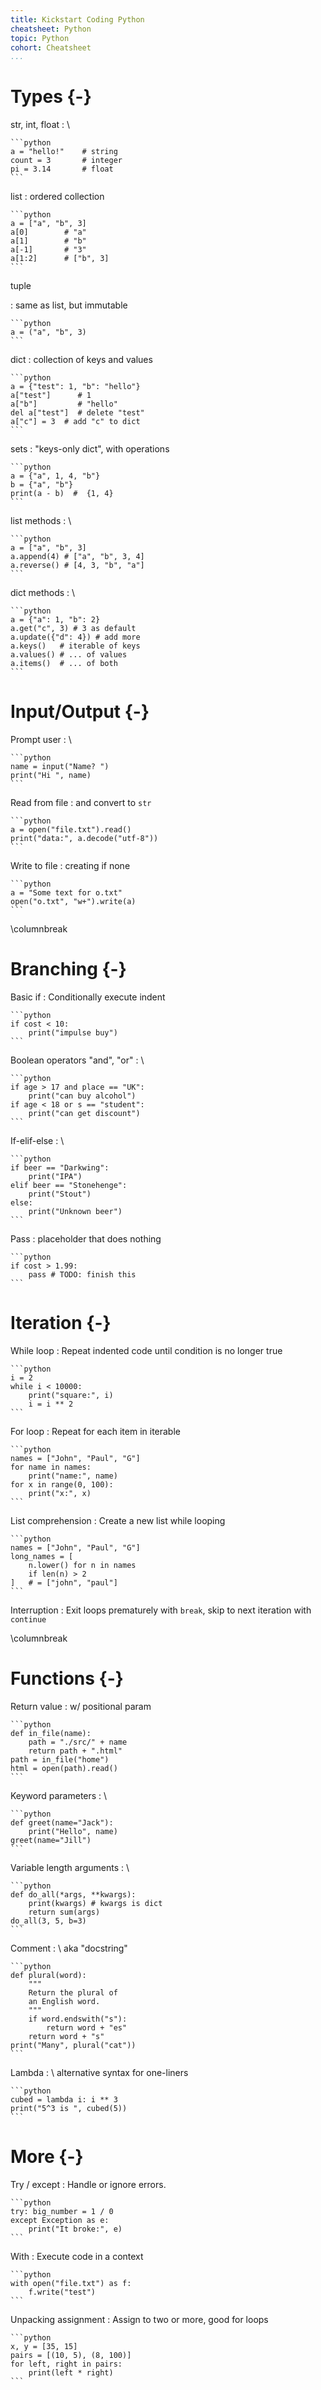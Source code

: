 ```yaml
---
title: Kickstart Coding Python
cheatsheet: Python
topic: Python
cohort: Cheatsheet
...
```


# Types {-}

str, int, float
:   \ 

    ```python
    a = "hello!"    # string
    count = 3       # integer
    pi = 3.14       # float
    ```

list
:   ordered collection

    ```python
    a = ["a", "b", 3]
    a[0]        # "a"
    a[1]        # "b"
    a[-1]       # "3"
    a[1:2]      # ["b", 3]
    ```

tuple

:   same as list, but immutable

    ```python
    a = ("a", "b", 3)
    ```

dict
:   collection of keys and values

    ```python
    a = {"test": 1, "b": "hello"}
    a["test"]      # 1
    a["b"]         # "hello"
    del a["test"]  # delete "test"
    a["c"] = 3  # add "c" to dict
    ```

sets
:   "keys-only dict", with operations

    ```python
    a = {"a", 1, 4, "b"}
    b = {"a", "b"}
    print(a - b)  #  {1, 4}
    ```

<!--
str methods
:   \ 

    ```python
    a = "hello!"
    a.upper()       # HELLO!
    a.capitalize()  # Hello!
    a.strip("!")    # hello
    a.index("e")    # 2
    a.split("e") # ["h", "llo!"]
    ```
-->

list methods
:   \ 

    ```python
    a = ["a", "b", 3]
    a.append(4) # ["a", "b", 3, 4]
    a.reverse() # [4, 3, "b", "a"]
    ```

dict methods
:   \ 

    ```python
    a = {"a": 1, "b": 2}
    a.get("c", 3) # 3 as default
    a.update({"d": 4}) # add more
    a.keys()   # iterable of keys
    a.values() # ... of values
    a.items()  # ... of both
    ```


# Input/Output {-}

Prompt user
:   \ 

    ```python
    name = input("Name? ")
    print("Hi ", name)
    ```

Read from file
:   and convert to `str`

    ```python
    a = open("file.txt").read()
    print("data:", a.decode("utf-8"))
    ```

Write to file
:    creating if none

    ```python
    a = "Some text for o.txt"
    open("o.txt", "w+").write(a)
    ```

\columnbreak

# Branching {-}

Basic if
:   Conditionally execute indent

    ```python
    if cost < 10:
        print("impulse buy")
    ```

Boolean operators "and", "or"
:   \ 

    ```python
    if age > 17 and place == "UK":
        print("can buy alcohol")
    if age < 18 or s == "student":
        print("can get discount")
    ```

If-elif-else
:   \ 

    ```python
    if beer == "Darkwing":
        print("IPA")
    elif beer == "Stonehenge":
        print("Stout")
    else:
        print("Unknown beer")
    ```


Pass
:   placeholder that does nothing

    ```python
    if cost > 1.99:
        pass # TODO: finish this
    ```



# Iteration {-}

While loop
:   Repeat indented code until condition is no longer true

    ```python
    i = 2
    while i < 10000:
        print("square:", i)
        i = i ** 2
    ```

For loop
:   Repeat for each item in iterable


    ```python
    names = ["John", "Paul", "G"]
    for name in names:
        print("name:", name)
    for x in range(0, 100):
        print("x:", x)
    ```

List comprehension
:   Create a new list while looping

    ```python
    names = ["John", "Paul", "G"]
    long_names = [
        n.lower() for n in names
        if len(n) > 2
    ]   # = ["john", "paul"]
    ```



Interruption
:   Exit loops prematurely with `break`, skip to next iteration with `continue`


\columnbreak


# Functions {-}

Return value
:   w/ positional param

    ```python
    def in_file(name):
        path = "./src/" + name
        return path + ".html"
    path = in_file("home")
    html = open(path).read()
    ```

Keyword parameters
:   \ 

    ```python
    def greet(name="Jack"):
        print("Hello", name)
    greet(name="Jill")
    ```


Variable length arguments
:   \ 

    ```python
    def do_all(*args, **kwargs):
        print(kwargs) # kwargs is dict
        return sum(args)
    do_all(3, 5, b=3)
    ```

Comment
:   \ aka "docstring"

    ```python
    def plural(word):
        """
        Return the plural of
        an English word.
        """
        if word.endswith("s"):
            return word + "es"
        return word + "s"
    print("Many", plural("cat"))
    ```

Lambda
:   \ alternative syntax for one-liners

    ```python
    cubed = lambda i: i ** 3
    print("5^3 is ", cubed(5))
    ```


# More {-}


Try / except
:   Handle or ignore errors.

    ```python
    try: big_number = 1 / 0
    except Exception as e:
        print("It broke:", e)
    ```


With
:   Execute code in a context

    ```python
    with open("file.txt") as f:
        f.write("test")
    ```


Unpacking assignment
:   Assign to two or more, good for loops

    ```python
    x, y = [35, 15]
    pairs = [(10, 5), (8, 100)]
    for left, right in pairs:
        print(left * right)
    ```


<!--
sets
:   like dicts, but no values. can do arithmetic.

    ```python
    a = {"a", 1, 4, "b"}
    b = {"a", "b"}
    print(a - b)  #  {1, 4}
    ```
-->





